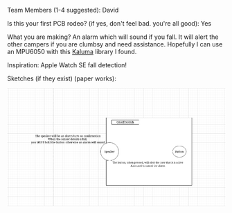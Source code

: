 Team Members (1-4 suggested): David

Is this your first PCB rodeo? (if yes, don't feel bad. you're all good): Yes

What you are making? An alarm which will sound if you fall. It will alert the other campers if you are clumbsy and need assistance. Hopefully I can use an MPU6050 with this [Kaluma](https://github.com/niklauslee/mpu6050) library I found.

Inspiration: Apple Watch SE fall detection!

Sketches (if they exist) (paper works): 

![Image of the fall detection sketch](https://raw.githubusercontent.com/aboutdavid/the-trail/main/assets/Fall%20Detection-1.png)
